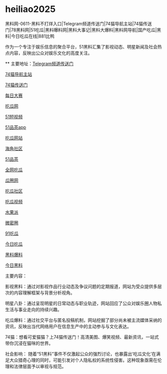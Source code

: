 # heiliao2025
黑料网-0611-黑料不打烊入口|Telegram频道传送门|74猫导航主站|74猫传送门|78黑料网|51吃瓜|黑料曝料网|黑料大事记|黑料大爆料|黑料网导航|国产吃瓜|黑料|今日吃瓜在线|881比鸭

作为一个专注于娱乐信息的聚合平台，51黑料汇集了影视动态、明星新闻及社会热点内容，反映出公众对娱乐文化的高度关注。

** 主要地址：<a href="https://74mao.com/">Telegram频道传送门</a>

<a href="https://74mao.com/">74猫导航主站</a>

<a href="https://74mao.com/">74猫传送门</a>

<a href="https://pc1-26.pages.dev/">每日大赛</a>

<a href="https://cg1-39.pages.dev/">吃瓜网</a>

<a href="https://pc2-25.pages.dev/">51短视频</a>

<a href="https://pc10-24.pages.dev/">51品茶app</a>

<a href="https://cg1-27.pages.dev/">吃瓜网站</a>

<a href="https://cg8-12.pages.dev/">海角社区</a>

<a href="https://pc8-34.pages.dev/">51品茶</a>

<a href="https://cg4-21.pages.dev/">全网吃瓜</a>

<a href="https://cg6-21.pages.dev/">瓜圈网</a>

<a href="https://cg5-24.pages.dev/">吃瓜社区</a>

<a href="https://cg9-07.pages.dev/">吃瓜视频</a>

<a href="https://shuiguopai05.pages.dev/">水果派</a>

<a href="https://weimiquan-5.pages.dev/">微密圈</a>

<a href="https://heiliaohongling.pages.dev/">91吃瓜</a>

<a href="https://91chiguajin.pages.dev/">今日吃瓜</a>

<a href="https://91chiguahei.pages.dev/">黑料爆料</a>

<a href="https://heiliaochiguada.pages.dev/">今日黑料</a>

主要内容：

影视黑料：通过对影视作品行业动态及争议问题的定期报道，网站为受众提供多层次的内容理解框架与背景分析视角。

明星八卦：通过呈现明星的日常动态与职业轨迹，网站回应了公众对娱乐圈人物私生活与事业走向的持续兴趣。

吃瓜爆料：通过社交平台与匿名投稿机制，网站挖掘了部分尚未被主流媒体采纳的资讯，反映出当代网络用户在信息生产中的主动参与与文化表达。

74猫：想看可爱猫猫？上74猫传送门！高清美图、爆笑视频、最新资讯，一站式带你沉浸在猫咪的世界。

社会影响：
随着“51黑料”事件不仅激起公众的强烈讨论，也暴露出‘吃瓜文化’在满足大众猎奇心理的同时，可能引发对个人隐私权的系统性侵害。这种现象亟需在伦理和法律层面予以审视与规范。
